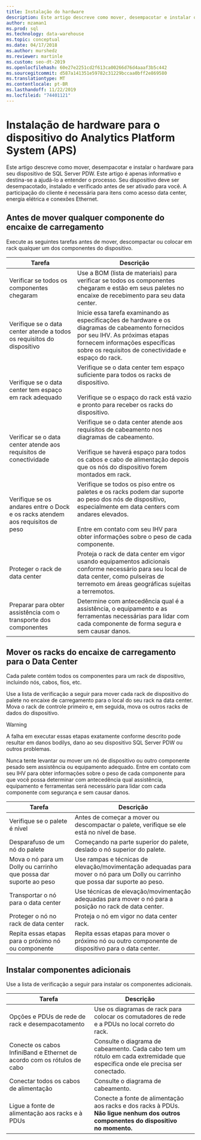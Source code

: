 ```yaml
---
title: Instalação do hardware
description: Este artigo descreve como mover, desempacotar e instalar o hardware para seu dispositivo de SQL Server PDW. Este artigo é apenas informativo e destina-se a ajudá-lo a entender o processo. Seu dispositivo deve ser desempacotado, instalado e verificado antes de ser ativado para você. A participação do cliente é necessária para itens como acesso data center, energia elétrica e conexões Ethernet.
author: mzaman1
ms.prod: sql
ms.technology: data-warehouse
ms.topic: conceptual
ms.date: 04/17/2018
ms.author: murshedz
ms.reviewer: martinle
ms.custom: seo-dt-2019
ms.openlocfilehash: 60e27e2251cd2f613ca00266d76d4aaaf3b5c442
ms.sourcegitcommit: d587a141351e59782c31229bccaa0bff2e869580
ms.translationtype: MT
ms.contentlocale: pt-BR
ms.lasthandoff: 11/22/2019
ms.locfileid: "74401121"
---
```

# <a name="hardware-installation-for-analytics-platform-system-aps-appliance"></a>Instalação de hardware para o dispositivo do Analytics Platform System (APS)
Este artigo descreve como mover, desempacotar e instalar o hardware para seu dispositivo de SQL Server PDW. Este artigo é apenas informativo e destina-se a ajudá-lo a entender o processo. Seu dispositivo deve ser desempacotado, instalado e verificado antes de ser ativado para você. A participação do cliente é necessária para itens como acesso data center, energia elétrica e conexões Ethernet.  
  
## <a name="BeforeMoving"></a>Antes de mover qualquer componente do encaixe de carregamento  
Execute as seguintes tarefas antes de mover, descompactar ou colocar em rack qualquer um dos componentes do dispositivo.  
  
|Tarefa|Descrição|  
|--------|---------------|  
|Verificar se todos os componentes chegaram|Use a BOM (lista de materiais) para verificar se todos os componentes chegaram e estão em seus paletes no encaixe de recebimento para seu data center.|  
|Verifique se o data center atende a todos os requisitos do dispositivo|Inicie essa tarefa examinando as especificações de hardware e os diagramas de cabeamento fornecidos por seu IHV. As próximas etapas fornecem informações específicas sobre os requisitos de conectividade e espaço do rack.|  
|Verifique se o data center tem espaço em rack adequado|Verifique se o data center tem espaço suficiente para todos os racks de dispositivo.<br /><br />Verifique se o espaço do rack está vazio e pronto para receber os racks do dispositivo.|  
|Verificar se o data center atende aos requisitos de conectividade|Verifique se o data center atende aos requisitos de cabeamento nos diagramas de cabeamento.<br /><br />Verifique se haverá espaço para todos os cabos e cabo de alimentação depois que os nós do dispositivo forem montados em rack.|  
|Verifique se os andares entre o Dock e os racks atendem aos requisitos de peso|Verifique se todos os piso entre os paletes e os racks podem dar suporte ao peso dos nós de dispositivo, especialmente em data centers com andares elevados.<br /><br />Entre em contato com seu IHV para obter informações sobre o peso de cada componente.|  
|Proteger o rack de data center|Proteja o rack de data center em vigor usando equipamentos adicionais conforme necessário para seu local de data center, como pulseiras de terremoto em áreas geográficas sujeitas a terremotos.|  
|Preparar para obter assistência com o transporte dos componentes|Determine com antecedência qual é a assistência, o equipamento e as ferramentas necessárias para lidar com cada componente de forma segura e sem causar danos.|  
  
## <a name="Moving"></a>Mover os racks do encaixe de carregamento para o Data Center  
Cada palete contém todos os componentes para um rack de dispositivo, incluindo nós, cabos, fios, etc.  
  
Use a lista de verificação a seguir para mover cada rack de dispositivo do palete no encaixe de carregamento para o local do seu rack na data center. Mova o rack de controle primeiro e, em seguida, mova os outros racks de dados do dispositivo.  
  
> [!WARNING]  
> A falha em executar essas etapas exatamente conforme descrito pode resultar em danos bodilys, dano ao seu dispositivo SQL Server PDW ou outros problemas.  
>   
> Nunca tente levantar ou mover um nó de dispositivo ou outro componente pesado sem assistência ou equipamento adequado. Entre em contato com seu IHV para obter informações sobre o peso de cada componente para que você possa determinar com antecedência qual assistência, equipamento e ferramentas será necessário para lidar com cada componente com segurança e sem causar danos.  
  
|Tarefa|Descrição|  
|--------|---------------|  
|Verifique se o palete é nível|Antes de começar a mover ou descompactar o palete, verifique se ele está no nível de base.|  
|Desparafuso de um nó do palete|Começando na parte superior do palete, deslado o nó superior do palete.|  
|Mova o nó para um Dolly ou carrinho que possa dar suporte ao peso|Use rampas e técnicas de elevação/movimentação adequadas para mover o nó para um Dolly ou carrinho que possa dar suporte ao peso.|  
|Transportar o nó para o data center|Use técnicas de elevação/movimentação adequadas para mover o nó para a posição no rack de data center.|  
|Proteger o nó no rack de data center|Proteja o nó em vigor no data center rack.|  
|Repita essas etapas para o próximo nó ou componente|Repita essas etapas para mover o próximo nó ou outro componente de dispositivo para o data center.|  
  
## <a name="AfterMoving"></a>Instalar componentes adicionais  
Use a lista de verificação a seguir para instalar os componentes adicionais.  
  
|Tarefa|Descrição||  
|--------|---------------|-|  
|Opções e PDUs de rede de rack e desempacotamento|Use os diagramas de rack para colocar os comutadores de rede e a PDUs no local correto do rack.||  
|Conecte os cabos InfiniBand e Ethernet de acordo com os rótulos de cabo|Consulte o diagrama de cabeamento. Cada cabo tem um rótulo em cada extremidade que especifica onde ele precisa ser conectado.||  
|Conectar todos os cabos de alimentação|Consulte o diagrama de cabeamento.||  
|Ligue a fonte de alimentação aos racks e à PDUs|Conecte a fonte de alimentação aos racks e dos racks à PDUs. **Não ligue nenhum dos outros componentes do dispositivo no momento.**||  
  
<!-- MISSING LINKS ## See Also  
[Common Metadata Query Examples &#40;SQL Server PDW&#41;](../sqlpdw/common-metadata-query-examples-sql-server-pdw.md)  -->  
  
